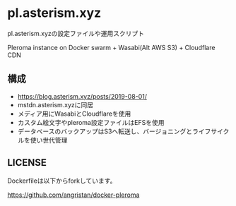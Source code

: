 # pl.asterism.xyz

pl.asterism.xyzの設定ファイルや運用スクリプト

Pleroma instance on Docker swarm + Wasabi(Alt AWS S3) + Cloudflare CDN

## 構成

- https://blog.asterism.xyz/posts/2019-08-01/
- mstdn.asterism.xyzに同居
- メディア用にWasabiとCloudflareを使用
- カスタム絵文字やpleroma設定ファイルはEFSを使用
- データベースのバックアップはS3へ転送し、バージョニングとライフサイクルを使い世代管理

## LICENSE

Dockerfileは以下からforkしています。

https://github.com/angristan/docker-pleroma
